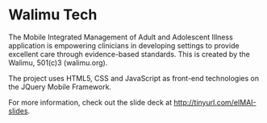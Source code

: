 Walimu Tech
========
The Mobile Integrated Management of Adult and Adolescent Illness application is empowering clinicians in developing settings to provide excellent care through evidence-based standards. This is created by the Walimu, 501(c)3 (walimu.org).

The project uses HTML5, CSS and JavaScript as front-end technologies on the JQuery Mobile Framework. 

For more information, check out the slide deck at http://tinyurl.com/eIMAI-slides.